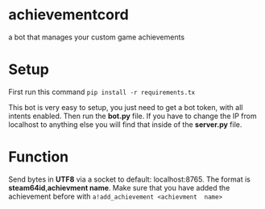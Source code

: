 # achievementcord
a bot that manages your custom game achievements

# Setup

First run this command `pip install -r requirements.tx`

This bot is very easy to setup, you just need to get a bot token, with all intents enabled.
Then run the **bot.py** file. 
If you have to change the IP from localhost to anything else you will find that inside of the **server.py** file.

# Function

Send bytes in **UTF8** via a socket to default: localhost:8765.
The format is **steam64id**,**achievment name**.
Make sure that you have added the achievement before with `a!add_achievement <achievment  name>`

